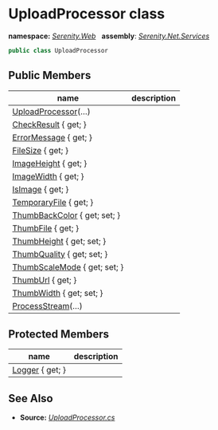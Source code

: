 # UploadProcessor class
**namespace:** *[Serenity.Web](../README.md#serenity.web-namespace)*   **assembly**: *[Serenity.Net.Services](../README.md)*

```csharp
public class UploadProcessor
```

## Public Members

| name | description |
| --- | --- |
| [UploadProcessor](UploadProcessor/UploadProcessor.md)(…) |  |
| [CheckResult](UploadProcessor/CheckResult.md) { get; } |  |
| [ErrorMessage](UploadProcessor/ErrorMessage.md) { get; } |  |
| [FileSize](UploadProcessor/FileSize.md) { get; } |  |
| [ImageHeight](UploadProcessor/ImageHeight.md) { get; } |  |
| [ImageWidth](UploadProcessor/ImageWidth.md) { get; } |  |
| [IsImage](UploadProcessor/IsImage.md) { get; } |  |
| [TemporaryFile](UploadProcessor/TemporaryFile.md) { get; } |  |
| [ThumbBackColor](UploadProcessor/ThumbBackColor.md) { get; set; } |  |
| [ThumbFile](UploadProcessor/ThumbFile.md) { get; } |  |
| [ThumbHeight](UploadProcessor/ThumbHeight.md) { get; set; } |  |
| [ThumbQuality](UploadProcessor/ThumbQuality.md) { get; set; } |  |
| [ThumbScaleMode](UploadProcessor/ThumbScaleMode.md) { get; set; } |  |
| [ThumbUrl](UploadProcessor/ThumbUrl.md) { get; } |  |
| [ThumbWidth](UploadProcessor/ThumbWidth.md) { get; set; } |  |
| [ProcessStream](UploadProcessor/ProcessStream.md)(…) |  |

## Protected Members

| name | description |
| --- | --- |
| [Logger](UploadProcessor/Logger.md) { get; } |  |

## See Also

* **Source:** *[UploadProcessor.cs](https://github.com/serenity-is/Serenity/blob/master/src/Serenity.Net.Services/Upload/UploadProcessor.cs)*